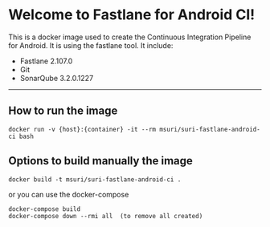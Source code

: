 Welcome to Fastlane for Android CI!
=============================

This is a docker image used to create the Continuous Integration Pipeline for Android.
It is using the fastlane tool.
It include:

 - Fastlane 2.107.0
 - Git
 - SonarQube 3.2.0.1227

----------


How to run the image
------------------------------

    docker run -v {host}:{container} -it --rm msuri/suri-fastlane-android-ci bash


Options to build manually the image
----------------------------------------------------

    docker build -t msuri/suri-fastlane-android-ci .

or you can use the docker-compose

    docker-compose build
    docker-compose down --rmi all  (to remove all created)